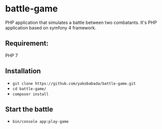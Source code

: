 # battle-game
PHP application that simulates a battle between two combatants. It's PHP application based on symfony 4 framework.

## Requirement:

PHP 7

## Installation

- `git clone https://github.com/yakobabada/battle-game.git`
- `cd battle-game/`
- `composer install`

## Start the battle

- `bin/console app:play-game`

